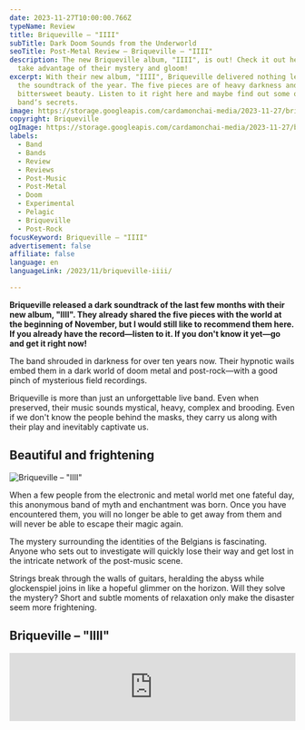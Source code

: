```yaml
---
date: 2023-11-27T10:00:00.766Z
typeName: Review
title: Briqueville – "IIII"
subTitle: Dark Doom Sounds from the Underworld
seoTitle: Post-Metal Review – Briqueville – "IIII"
description: The new Briqueville album, "IIII", is out! Check it out here, and
  take advantage of their mystery and gloom!
excerpt: With their new album, "IIII", Briqueville delivered nothing less than
  the soundtrack of the year. The five pieces are of heavy darkness and
  bittersweet beauty. Listen to it right here and maybe find out some of the
  band‘s secrets.
image: https://storage.googleapis.com/cardamonchai-media/2023-11-27/briqueville-iiii-png-imagine-181818_494949_1024_768/640.webp
copyright: Briqueville
ogImage: https://storage.googleapis.com/cardamonchai-media/2023-11-27/briqueville-iiii-og-png-imagine-181818_383839_1200_628/640.webp
labels:
  - Band
  - Bands
  - Review
  - Reviews
  - Post-Music
  - Post-Metal
  - Doom
  - Experimental
  - Pelagic
  - Briqueville
  - Post-Rock
focusKeyword: Briqueville – "IIII"
advertisement: false
affiliate: false
language: en
languageLink: /2023/11/briqueville-iiii/

---
```


**Briqueville released a dark soundtrack of the last few months with their new album, "IIII". They already shared the five pieces with the world at the beginning of November, but I would still like to recommend them here. If you already have the record—listen to it. If you don't know it yet—go and get it right now!**

The band shrouded in darkness for over ten years now. Their hypnotic wails embed them in a dark world of doom metal and post-rock—with a good pinch of mysterious field recordings.

Briqueville is more than just an unforgettable live band. Even when preserved, their music sounds mystical, heavy, complex and brooding. Even if we don't know the people behind the masks, they carry us along with their play and inevitably captivate us.

## Beautiful and frightening

![Briqueville – "IIII"](https://storage.googleapis.com/cardamonchai-media/2023-11-27/briqueville-iiii-review-jpg-imagine-989898_838383_800_800/640.webp 'Briqueville – "IIII"')

When a few people from the electronic and metal world met one fateful day, this anonymous band of myth and enchantment was born. Once you have encountered them, you will no longer be able to get away from them and will never be able to escape their magic again.

The mystery surrounding the identities of the Belgians is fascinating. Anyone who sets out to investigate will quickly lose their way and get lost in the intricate network of the post-music scene.

Strings break through the walls of guitars, heralding the abyss while glockenspiel joins in like a hopeful glimmer on the horizon. Will they solve the mystery? Short and subtle moments of relaxation only make the disaster seem more frightening.

## Briqueville – "IIII"

<iframe
  style="border: 0; width: 100%; height: 120px;"
  src="https://bandcamp.com/EmbeddedPlayer/album=3681691251/size=large/bgcol=ffffff/linkcol=5c9b72/tracklist=false/artwork=small/transparent=true/"
  seamless
>
  <a href="https://briqueville.bandcamp.com/album/iiii">
    IIII by B R I Q U E V I L L E
  </a>
</iframe>
